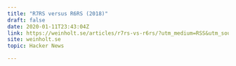 ```yaml
---
title: "R7RS versus R6RS (2018)"
draft: false
date: 2020-01-11T23:43:04Z
link: https://weinholt.se/articles/r7rs-vs-r6rs/?utm_medium=RSS&utm_source=hune
site: weinholt.se
topic: Hacker News  

---
```

